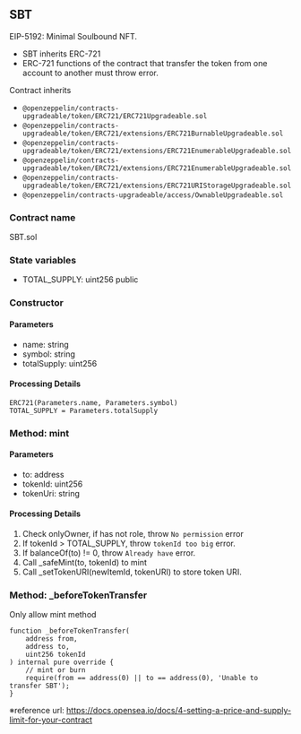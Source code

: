 ## SBT
EIP-5192: Minimal Soulbound NFT.

- SBT inherits ERC-721
- ERC-721 functions of the contract that transfer the token from one account to another must throw error.

Contract inherits
- `@openzeppelin/contracts-upgradeable/token/ERC721/ERC721Upgradeable.sol`
- `@openzeppelin/contracts-upgradeable/token/ERC721/extensions/ERC721BurnableUpgradeable.sol`
- `@openzeppelin/contracts-upgradeable/token/ERC721/extensions/ERC721EnumerableUpgradeable.sol`
- `@openzeppelin/contracts-upgradeable/token/ERC721/extensions/ERC721EnumerableUpgradeable.sol`
- `@openzeppelin/contracts-upgradeable/token/ERC721/extensions/ERC721URIStorageUpgradeable.sol`
- `@openzeppelin/contracts-upgradeable/access/OwnableUpgradeable.sol`

### Contract name
SBT.sol

### State variables
- TOTAL_SUPPLY: uint256 public  

### Constructor
#### Parameters
- name: string
- symbol: string
- totalSupply: uint256

#### Processing Details
```
ERC721(Parameters.name, Parameters.symbol)
TOTAL_SUPPLY = Parameters.totalSupply
```

### Method: mint 
#### Parameters
- to: address 
- tokenId: uint256
- tokenUri: string

#### Processing Details
1. Check onlyOwner, if has not role, throw `No permission` error
2. If tokenId > TOTAL_SUPPLY, throw `tokenId too big` error.
3. If balanceOf(to) != 0, throw `Already have` error.
4. Call _safeMint(to, tokenId) to mint
5. Call _setTokenURI(newItemId, tokenURI) to store token URI.

### Method: _beforeTokenTransfer
Only allow mint method

```
function _beforeTokenTransfer(
    address from,
    address to,
    uint256 tokenId
) internal pure override {
    // mint or burn
    require(from == address(0) || to == address(0), 'Unable to transfer SBT');
}
```

※reference url: https://docs.opensea.io/docs/4-setting-a-price-and-supply-limit-for-your-contract
